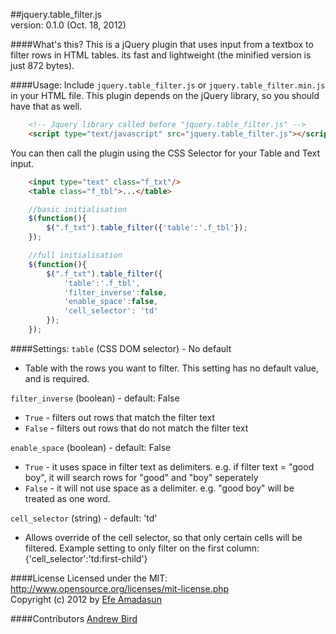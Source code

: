 ##jquery.table_filter.js  
version: 0.1.0 (Oct. 18, 2012)   

####What's this?
This is a jQuery plugin that uses input from a textbox to filter rows in HTML tables. its fast and 
lightweight (the minified version is just 872 bytes).

####Usage:
Include `jquery.table_filter.js` or `jquery.table_filter.min.js` in your HTML file. 
This plugin depends on the jQuery library, so you should have that as well.
```html
	<!-- Jquery library called before "jquery.table_filter.js" -->
	<script type="text/javascript" src="jquery.table_filter.js"></script>
```

You can then call the plugin using the CSS Selector for your Table and Text input. 
```html
	<input type="text" class="f_txt"/>
	<table class="f_tbl">...</table>
```

```javascript
	//basic initialisation
	$(function(){ 
	  	$(".f_txt").table_filter({'table':'.f_tbl'});
	});
```
```javascript
	//full initialisation
	$(function(){ 
	  	$(".f_txt").table_filter({
			'table':'.f_tbl',
			'filter_inverse':false,
			'enable_space':false,
			'cell_selector': 'td'
		});
	});
```

####Settings:
`table` (CSS DOM selector) - No default
+	Table with the rows you want to filter. This setting has no default value, and is required.

`filter_inverse` (boolean) - default: False
+	`True` - filters out rows that match the filter text
+	`False` - filters out rows that do not match the filter text

`enable_space` (boolean) - default: False
+	`True` - it uses space in filter text as delimiters. e.g. if filter text = "good boy", it will search rows for "good" and "boy" seperately
+	`False` - it will not use space as a delimiter. e.g. "good boy" will be treated as one word.

`cell_selector` (string) - default: 'td'
+	Allows override of the cell selector, so that only certain cells will be filtered. Example setting to only filter on the first column: {'cell_selector':'td:first-child'}

####License
Licensed under the MIT: http://www.opensource.org/licenses/mit-license.php    
Copyright (c) 2012 by [Efe Amadasun](http://efeamadasun.com)

####Contributors
[Andrew Bird](https://github.com/who)